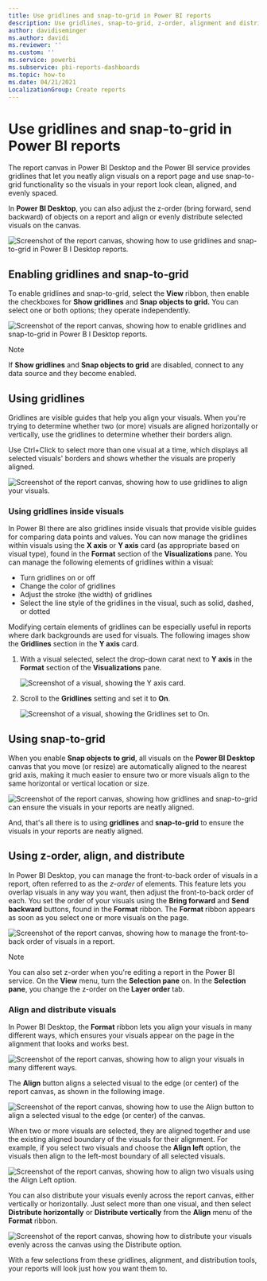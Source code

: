 ```yaml
---
title: Use gridlines and snap-to-grid in Power BI reports
description: Use gridlines, snap-to-grid, z-order, alignment and distribution in Power BI reports
author: davidiseminger
ms.author: davidi
ms.reviewer: ''
ms.custom: ''
ms.service: powerbi
ms.subservice: pbi-reports-dashboards
ms.topic: how-to
ms.date: 04/21/2021
LocalizationGroup: Create reports
---
```

# Use gridlines and snap-to-grid in Power BI reports
The report canvas in Power BI Desktop and the Power BI service provides gridlines that let you neatly align visuals on a report page and use snap-to-grid functionality so the visuals in your report look clean, aligned, and evenly spaced.

In **Power BI Desktop**, you can also adjust the z-order (bring forward, send backward) of objects on a report and align or evenly distribute selected visuals on the canvas.

![Screenshot of the report canvas, showing how to use gridlines and snap-to-grid in Power B I Desktop reports.](media/desktop-gridlines-snap-to-grid/snap-to-grid_0.png)

## Enabling gridlines and snap-to-grid
To enable gridlines and snap-to-grid, select the **View** ribbon, then enable the checkboxes for **Show gridlines** and **Snap objects to grid.** You can select one or both options; they operate independently.

![Screenshot of the report canvas, showing how to enable gridlines and snap-to-grid in Power B I Desktop reports.](media/desktop-gridlines-snap-to-grid/snap-to-grid_1.png)

> [!NOTE]
> If **Show gridlines** and **Snap objects to grid** are disabled, connect to any data source and they become enabled.

## Using gridlines
Gridlines are visible guides that help you align your visuals. When you're trying to determine whether two (or more) visuals are aligned horizontally or vertically, use the gridlines to determine whether their borders align.

Use Ctrl+Click to select more than one visual at a time, which displays all selected visuals' borders and shows whether the visuals are properly aligned.

![Screenshot of the report canvas, showing how to use gridlines to align your visuals.](media/desktop-gridlines-snap-to-grid/snap-to-grid_2.png)

### Using gridlines inside visuals
In Power BI there are also gridlines inside visuals that provide visible guides for comparing data points and values. You can now manage the gridlines within visuals using the **X axis** or **Y axis** card (as appropriate based on visual type), found in the **Format** section of the **Visualizations** pane. You can manage the following elements of gridlines within a visual:

* Turn gridlines on or off
* Change the color of gridlines
* Adjust the stroke (the width) of gridlines
* Select the line style of the gridlines in the visual, such as solid, dashed, or dotted

Modifying certain elements of gridlines can be especially useful in reports where dark backgrounds are used for visuals. The following images show the **Gridlines** section in the **Y axis** card.

1. With a visual selected, select the drop-down carat next to **Y axis** in the **Format** section of the **Visualizations** pane.
   
   ![Screenshot of a visual, showing the Y axis card.](media/desktop-gridlines-snap-to-grid/snap-to-grid_9.png)
   
1. Scroll to the **Gridlines** setting and set it to **On**.
   
   ![Screenshot of a visual, showing the Gridlines set to On.](media/desktop-gridlines-snap-to-grid/snap-to-grid-gridlines.png)
   
## Using snap-to-grid
When you enable **Snap objects to grid**, all visuals on the **Power BI Desktop** canvas that you move (or resize) are automatically aligned to the nearest grid axis, making it much easier to ensure two or more visuals align to the same horizontal or vertical location or size.

![Screenshot of the report canvas, showing how gridlines and snap-to-grid can ensure the visuals in your reports are neatly aligned.](media/desktop-gridlines-snap-to-grid/snap-to-grid_3.png)

And, that's all there is to using **gridlines** and **snap-to-grid** to ensure the visuals in your reports are neatly aligned.

## Using z-order, align, and distribute
In Power BI Desktop, you can manage the front-to-back order of visuals in a report, often referred to as the *z-order* of elements. This feature lets you overlap visuals in any way you want, then adjust the front-to-back order of each. You set the order of your visuals using the **Bring forward** and **Send backward** buttons, found in the **Format** ribbon. The **Format** ribbon appears as soon as you select one or more visuals on the page.

![Screenshot of the report canvas, showing how to manage the front-to-back order of visuals in a report.](media/desktop-gridlines-snap-to-grid/snap-to-grid_4.png)

> [!NOTE]
> You can also set z-order when you're editing a report in the Power BI service. On the **View** menu, turn the **Selection pane** on. In the **Selection pane**, you change the z-order on the **Layer order** tab.

### Align and distribute visuals

In Power BI Desktop, the **Format** ribbon lets you align your visuals in many different ways, which ensures your visuals appear on the page in the alignment that looks and works best.

![Screenshot of the report canvas, showing how to align your visuals in many different ways.](media/desktop-gridlines-snap-to-grid/snap-to-grid_5.png)

The **Align** button aligns a selected visual to the edge (or center) of the report canvas, as shown in the following image.

![Screenshot of the report canvas, showing how to use the Align button to align a selected visual to the edge (or center) of the canvas.](media/desktop-gridlines-snap-to-grid/snap-to-grid_6.png)

When two or more visuals are selected, they are aligned together and use the existing aligned boundary of the visuals for their alignment. For example, if you select two visuals and choose the **Align left** option, the visuals then align to the left-most boundary of all selected visuals.

![Screenshot of the report canvas, showing how to align two visuals using the Align Left option.](media/desktop-gridlines-snap-to-grid/snap-to-grid_7.png)

You can also distribute your visuals evenly across the report canvas, either vertically or horizontally. Just select more than one visual, and then select **Distribute horizontally** or **Distribute vertically** from the **Align** menu of the **Format** ribbon.

![Screenshot of the report canvas, showing how to distribute your visuals evenly across the canvas using the Distribute option.](media/desktop-gridlines-snap-to-grid/snap-to-grid_8.png)

With a few selections from these gridlines, alignment, and distribution tools, your reports will look just how you want them to.
